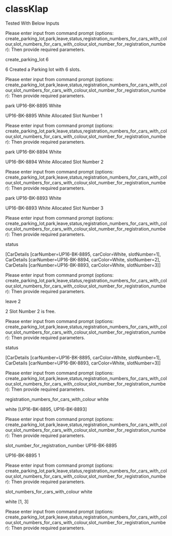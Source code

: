 # classKlap

Tested With Below Inputs

Please enter input from command prompt 
(options: create_parking_lot,park,leave,status,registration_numbers_for_cars_with_colour,slot_numbers_for_cars_with_colour,slot_number_for_registration_number):
Then provide required parameters. 


create_parking_lot 6


6
Created a Parking lot with 6 slots.


Please enter input from command prompt 
(options: create_parking_lot,park,leave,status,registration_numbers_for_cars_with_colour,slot_numbers_for_cars_with_colour,slot_number_for_registration_number):
Then provide required parameters. 


park UP16-BK-8895 White


UP16-BK-8895 White
Allocated Slot Number 1


Please enter input from command prompt 
(options: create_parking_lot,park,leave,status,registration_numbers_for_cars_with_colour,slot_numbers_for_cars_with_colour,slot_number_for_registration_number):
Then provide required parameters. 


park UP16-BK-8894 White


UP16-BK-8894 White
Allocated Slot Number 2


Please enter input from command prompt 
(options: create_parking_lot,park,leave,status,registration_numbers_for_cars_with_colour,slot_numbers_for_cars_with_colour,slot_number_for_registration_number):
Then provide required parameters. 


park UP16-BK-8893 White


UP16-BK-8893 White
Allocated Slot Number 3


Please enter input from command prompt 
(options: create_parking_lot,park,leave,status,registration_numbers_for_cars_with_colour,slot_numbers_for_cars_with_colour,slot_number_for_registration_number):
Then provide required parameters. 


status


[CarDetails [carNumber=UP16-BK-8895, carColor=White, slotNumber=1], CarDetails [carNumber=UP16-BK-8894, carColor=White, slotNumber=2], CarDetails [carNumber=UP16-BK-8893, carColor=White, slotNumber=3]]


Please enter input from command prompt 
(options: create_parking_lot,park,leave,status,registration_numbers_for_cars_with_colour,slot_numbers_for_cars_with_colour,slot_number_for_registration_number):
Then provide required parameters. 


leave 2


2
Slot Number 2 is free.


Please enter input from command prompt 
(options: create_parking_lot,park,leave,status,registration_numbers_for_cars_with_colour,slot_numbers_for_cars_with_colour,slot_number_for_registration_number):
Then provide required parameters. 


status


[CarDetails [carNumber=UP16-BK-8895, carColor=White, slotNumber=1], CarDetails [carNumber=UP16-BK-8893, carColor=White, slotNumber=3]]


Please enter input from command prompt 
(options: create_parking_lot,park,leave,status,registration_numbers_for_cars_with_colour,slot_numbers_for_cars_with_colour,slot_number_for_registration_number):
Then provide required parameters. 


registration_numbers_for_cars_with_colour white


white
[UP16-BK-8895, UP16-BK-8893]


Please enter input from command prompt 
(options: create_parking_lot,park,leave,status,registration_numbers_for_cars_with_colour,slot_numbers_for_cars_with_colour,slot_number_for_registration_number):
Then provide required parameters. 


slot_number_for_registration_number UP16-BK-8895


UP16-BK-8895
1


Please enter input from command prompt 
(options: create_parking_lot,park,leave,status,registration_numbers_for_cars_with_colour,slot_numbers_for_cars_with_colour,slot_number_for_registration_number):
Then provide required parameters. 


slot_numbers_for_cars_with_colour white


white
[1, 3]


Please enter input from command prompt 
(options: create_parking_lot,park,leave,status,registration_numbers_for_cars_with_colour,slot_numbers_for_cars_with_colour,slot_number_for_registration_number):
Then provide required parameters. 


